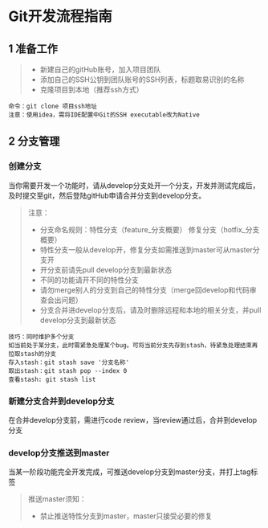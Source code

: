 # Git开发流程指南

## 1 准备工作

>- 新建自己的gitHub账号，加入项目团队
>- 添加自己的SSH公钥到团队账号的SSH列表，标题取易识别的名称
>- 克隆项目到本地（推荐ssh方式）

    命令：git clone 项目ssh地址
    注意：使用idea，需将IDE配置中Git的SSH executable改为Native
    
## 2 分支管理    

### 创建分支

当你需要开发一个功能时，请从develop分支处开一个分支，开发并测试完成后，及时提交至git，然后登陆gitHub申请合并分支到develop分支。

>注意：
>- 分支命名规则：特性分支（feature_分支概要） 修复分支（hotfix_分支概要）
>- 特性分支一般从develop开，修复分支如需推送到master可从master分支开
>- 开分支前请先pull develop分支到最新状态
>- 不同的功能请开不同的特性分支
>- 请勿merge别人的分支到自己的特性分支（merge回develop和代码审查会出问题）
>- 分支合并进develop分支后，请及时删除远程和本地的相关分支，并pull develop分支到最新状态

    技巧：同时维护多个分支
    如当前处于某分支，此时需紧急处理某个bug。可将当前分支先存到stash，待紧急处理结束再拉取stash的分支
    存入stash：git stash save '分支名称'
    取出stash：git stash pop --index 0
    查看stash: git stash list

### 新建分支合并到develop分支

在合并develop分支前，需进行code review，当review通过后，合并到develop分支

### develop分支推送到master

当某一阶段功能完全开发完成，可推送develop分支到master分支，并打上tag标签

> 推送master须知：
>- 禁止推送特性分支到master，master只接受必要的修复
